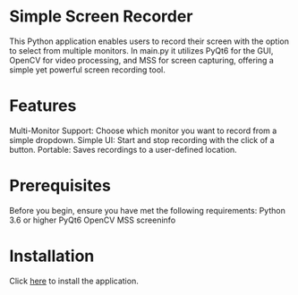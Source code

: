 # Simple Screen Recorder
This Python application enables users to record their screen with the option to select from multiple monitors. In main.py it utilizes PyQt6 for the GUI, OpenCV for video processing, and MSS for screen capturing, offering a simple yet powerful screen recording tool.

# Features
Multi-Monitor Support: Choose which monitor you want to record from a simple dropdown.
Simple UI: Start and stop recording with the click of a button.
Portable: Saves recordings to a user-defined location.

# Prerequisites
Before you begin, ensure you have met the following requirements:
Python 3.6 or higher
PyQt6
OpenCV
MSS
screeninfo
# Installation
Click [here](https://github.com/PersonalBeast/SS-record/releases) to install the application.
